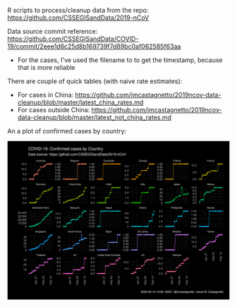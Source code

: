 R scripts to process/cleanup data from the repo: https://github.com/CSSEGISandData/2019-nCoV

Data source commit reference: https://github.com/CSSEGISandData/COVID-19/commit/2eee1d6c25d8b169739f7d89bc0af062585f63aa

- For the cases, I've used the filename to to get the timestamp, because that is more reliable

There are couple of quick tables (with naive rate estimates):

- For cases in China: https://github.com/jmcastagnetto/2019ncov-data-cleanup/blob/master/latest_china_rates.md 
- For cases outside China: https://github.com/jmcastagnetto/2019ncov-data-cleanup/blob/master/latest_not_china_rates.md

An a plot of confirmed cases by country:

![COVID-19 Confirmed cases by country](covid19-confirmed-cases-by-country.png)
